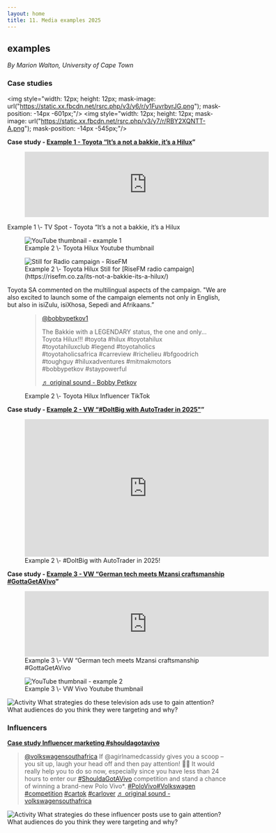 ```yaml
---
layout: home
title: 11. Media examples 2025
---
```


## examples
*By Marion Walton, University of Cape Town*

### Case studies

<img style="width: 12px; height: 12px; mask-image: url("https://static.xx.fbcdn.net/rsrc.php/v3/y6/r/y1FuvrbyrJG.png"); mask-position: -14px -601px;"/>
<img style="width: 12px; height: 12px; mask-image: url("https://static.xx.fbcdn.net/rsrc.php/v3/y7/r/RBY2XQNTT-A.png"); mask-position: -14px -545px;"/>

**Case study \- [Example 1 \- Toyota “It’s a not a bakkie, it’s a Hilux](https://www.youtube.com/watch?v=iZKEvtA74ac)”**

<figure>
<iframe width="560" height="auto" src="https://www.youtube.com/embed/iZKEvtA74ac?si=HxIEN5xOc6jlQtV4" title="YouTube video player" frameborder="0" allow="accelerometer; autoplay; clipboard-write; encrypted-media; gyroscope; picture-in-picture; web-share" referrerpolicy="strict-origin-when-cross-origin" allowfullscreen></iframe>  
</figure>
<figcaption>Example 1 \- TV Spot - Toyota “It’s a not a bakkie, it’s a Hilux</figcaption>

<figure>
  <img class="illustration" src="https://i.ytimg.com/vi/iZKEvtA74ac/maxresdefault.jpg" title="YouTube thumbnail - example 1" ></iframe>
<figcaption>Example 2 \- Toyota Hilux Youtube thumbnail</figcaption>
</figure>

<figure>
  <img class="illustration" src="https://cdn.glitch.global/cf95248c-36c9-4c16-8fd1-053cbc9fd048/bae39606-f97c-49fb-910f-d8e552e6edb3.image.png?v=1739374259985" title="Still for Radio campaign - RiseFM" ></iframe>
<figcaption>Example 2 \- Toyota Hilux Still for [RiseFM radio campaign](https://risefm.co.za/its-not-a-bakkie-its-a-hilux/)</figcaption>
</figure>

Toyota SA commented on the multilingual aspects of the campaign.
"We are also excited to launch some of the campaign elements not only in English, but also in isiZulu, isiXhosa, Sepedi and Afrikaans.” 

<figure>
  <blockquote class="tiktok-embed" cite="https://www.tiktok.com/@bobbypetkov1/video/7432560360462224646" data-video-id="7432560360462224646" style="max-width: 605px;min-width: 325px;" > <section> <a target="_blank" title="@bobbypetkov1" href="https://www.tiktok.com/@bobbypetkov1?refer=embed">@bobbypetkov1</a> <p>The Bakkie with a LEGENDARY status, the one and only... Toyota Hilux!!! #toyota #hilux #toyotahilux #toyotahiluxclub #legend #toyotaholics #toyotaholicsafrica #carreview #richelieu #bfgoodrich #toughguy #hiluxadventures #mitmakmotors #bobbypetkov #staypowerful</p> <a target="_blank" title="♬ original sound  - Bobby Petkov" href="https://www.tiktok.com/music/original-sound-Bobby-Petkov-7432560391509936901?refer=embed">♬ original sound  - Bobby Petkov</a> </section> </blockquote>   <figcaption>Example 2 \- Toyota Hilux Influencer TikTok</figcaption>
</figure>

**Case study \- [Example 2 \- VW “#DoItBig with AutoTrader in 2025"](https://www.youtube.com/watch?v=nUtd-pG6nl0&t=1s)”**


<figure>
<iframe width="560" height="315" src="https://www.youtube.com/embed/ln8re69f8Hw?si=_YcNyu6p_ag101yg" title="YouTube video player" frameborder="0" allow="accelerometer; autoplay; clipboard-write; encrypted-media; gyroscope; picture-in-picture; web-share" referrerpolicy="strict-origin-when-cross-origin" allowfullscreen></iframe>
<figcaption>Example 2 \- #DoItBig with AutoTrader in 2025!</figcaption>

</figure>


**Case study \- [Example 3 \- VW “German tech meets Mzansi craftsmanship #GottaGetAVivo](https://www.youtube.com/watch?v=nUtd-pG6nl0&t=1s)”**

<figure>
<iframe width="560" height="auto" src="https://www.youtube.com/embed/nUtd-pG6nl0?si=Ibe1RTIWrIKxvQmf" title="YouTube video player" frameborder="0" allow="accelerometer; autoplay; clipboard-write; encrypted-media; gyroscope; picture-in-picture; web-share" referrerpolicy="strict-origin-when-cross-origin" allowfullscreen></iframe>
<figcaption>Example 3 \- VW “German tech meets Mzansi craftsmanship #GottaGetAVivo</figcaption>
</figure>

<figure>
  <img class="illustration" src="https://i.ytimg.com/vi/nUtd-pG6nl0/maxresdefault.jpg" title="YouTube thumbnail - example 2" ></iframe>
<figcaption>Example 3 \- VW Vivo Youtube thumbnail</figcaption>
</figure>

![Activity](https://cdn.glitch.global/cf95248c-36c9-4c16-8fd1-053cbc9fd048/pencilpencil.svg?v=1739011370699 "small") 
What strategies do these television ads use to gain attention? What audiences do you think they were targeting and why?

### Influencers

**[Case study Influencer marketing #shouldagotavivo](https://www.tiktok.com/@volkswagensouthafrica/video/7379928341823900934)**

<blockquote class="tiktok-embed" cite="https://www.tiktok.com/@volkswagensouthafrica/video/7379928341823900934" data-video-id="7379928341823900934" style="max-width: 605px;min-width: 325px;" > <section> <a target="_blank" title="@volkswagensouthafrica" href="https://www.tiktok.com/@volkswagensouthafrica?refer=embed">@volkswagensouthafrica</a> If @agirlnamedcassidy gives you a scoop – you sit up, laugh your head off and then pay attention! 🤣😐 It would really help you to do so now, especially since you have less than 24 hours to enter our <a title="shouldagotavivo" target="_blank" href="https://www.tiktok.com/tag/shouldagotavivo?refer=embed">#ShouldaGotAVivo</a> competition and stand a chance of winning a brand-new Polo Vivo*. <a title="polovivo" target="_blank" href="https://www.tiktok.com/tag/polovivo?refer=embed">#PoloVivo</a><a title="volkswagen" target="_blank" href="https://www.tiktok.com/tag/volkswagen?refer=embed">#Volkswagen</a> <a title="competition" target="_blank" href="https://www.tiktok.com/tag/competition?refer=embed">#competition</a> <a title="cartok" target="_blank" href="https://www.tiktok.com/tag/cartok?refer=embed">#cartok</a> <a title="carlover" target="_blank" href="https://www.tiktok.com/tag/carlover?refer=embed">#carlover</a> <a target="_blank" title="♬ original sound  - volkswagensouthafrica" href="https://www.tiktok.com/music/original-sound-volkswagensouthafrica-7379929400094919429?refer=embed">♬ original sound  - volkswagensouthafrica</a> </section> </blockquote> <script async src="https://www.tiktok.com/embed.js"></script>

![Activity](https://cdn.glitch.global/cf95248c-36c9-4c16-8fd1-053cbc9fd048/pencilpencil.svg?v=1739011370699 "small") 
What strategies do these influencer posts use to gain attention? What audiences do you think they were targeting and why?

